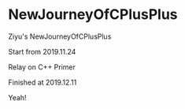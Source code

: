 # NewJourneyOfCPlusPlus

Ziyu's NewJourneyOfCPlusPlus

Start from 2019.11.24

Relay on C++ Primer

Finished at 2019.12.11

Yeah!
